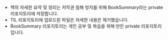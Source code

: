 - 책의 자세한 요약 및 정리는 저작권 침해 방지를 위해 BookSummary라는 private 리포지토리에 저장합니다.       
- TIL 리포지토리에 업로드된 파일은 자세한 내용은 제거했습니다.
- BookSummary 리포지토리는 개인 공부 및 복습을 위해 만든 private 리포지토리입니다.  
